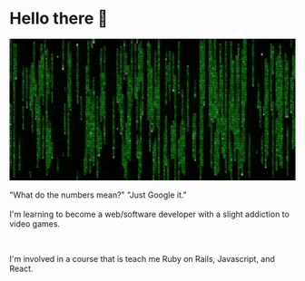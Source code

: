 # Hello there 👋

<p align="center">
  <img src="https://github.com/kevinjolley91/kevinjolley91/blob/main/matrix-matrix-code.gif" alt="animated" width="1000" height="250"/>
</p>
<div>
  "What do the numbers mean?" "Just Google it."
</div>
<br />
<div>
  I'm learning to become a web/software developer with a slight addiction to video games.
</div>

&nbsp;
&nbsp;
<div>
I'm involved in a course that is teach me Ruby on Rails, Javascript, and React.
</div>
<!--
**kevinjolley91/kevinjolley91** is a ✨ _special_ ✨ repository because its `README.md` (this file) appears on your GitHub profile.

Here are some ideas to get you started:

- 🔭 I’m currently working on ...
- 🌱 I’m currently learning ...
- 👯 I’m looking to collaborate on ...
- 🤔 I’m looking for help with ...
- 💬 Ask me about ...
- 📫 How to reach me: ...
- 😄 Pronouns: ...
- ⚡ Fun fact: ...
-->
